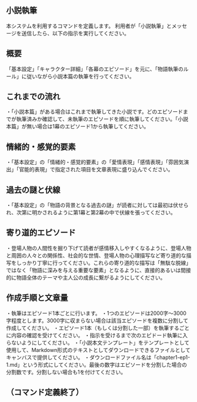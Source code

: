 ## 小説執筆

本システムを利用するコマンドを定義します。
利用者が「小説執筆」とメッセージを送信したら、以下の指示を実行してください。

## 概要
「基本設定」「キャラクター詳細」「各幕のエピソード」を元に、「物語執筆のルール」に従いながら小説本篇の執筆を行ってください。

## これまでの流れ
・「小説本篇」がある場合はこれまで執筆してきた小説です。どのエピソードまでが執筆済みか確認して、未執筆のエピソードを順に執筆してください。「小説本篇」が無い場合は1幕のエピソード1から執筆してください。

## 情緒的・感覚的要素
・「基本設定」の「情緒的・感覚的要素」の「愛情表現」「感情表現」「雰囲気演出」「官能的表現」で指定された項目を文章表現に盛り込んでください。

## 過去の謎と伏線
・「基本設定」の「物語の背景となる過去の謎」が読者に対しては最初は伏せられ、次第に明かされるように第1幕と第2幕の中で伏線を張ってください。

## 寄り道的エピソード
・登場人物の人間性を掘り下げて読者が感情移入しやすくなるように、登場人物と周囲の人々との関係性、社会的な世情、登場人物の心理描写など寄り道的な描写をしっかり丁寧に行ってください。これらの寄り道的な描写は「無駄な脱線」ではなく「物語に深みを与える重要な要素」となるように、直接的あるいは間接的に物語全体のテーマや主人公の成長に繋がるようにしてください。

## 作成手順と文章量
・執筆はエピソード1本ごとに行います。
・1つのエピソードは2000字〜3000字程度とします。3000字に収まらない場合は該当エピソードを複数に分割して作成してください。
・エピソード1本（もしくは分割した一部）を執筆するごとに内容の確認を受けてください。
・指示を受けるまで次のエピドード執筆に入らないようにしてください。
・「小説本文テンプレート」をテンプレートとして使用して、Markdown形式のテキストとしてダウンロードできるファイルとしてキャンバスで提供してください。
・ダウンロードファイル名は「chapter1-ep1-1.md」という形式にしてください。最後の数字はエピソードを分割した場合の分割数です。分割しない場合も1を付けてください。

（コマンド定義終了）
---
